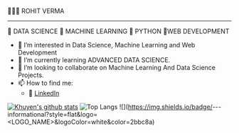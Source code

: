 
👩🏻‍💻 ROHIT VERMA
___________________________________________________________________________________________________________________________________________________________________________________

🔻 DATA SCIENCE 🔻 MACHINE LEARNING 🔻 PYTHON 🔻WEB DEVELOPMENT
- 👀 I’m interested in Data Science, Machine Learning and Web Development 
- 🌱 I’m currently learning ADVANCED DATA SCIENCE.
- 💞️ I’m looking to collaborate on Machine Learning And Data Science Projects.
- 📫 How to find me:
    - :office: [LinkedIn](https://www.linkedin.com/in/rohitverma9625/)

<!---
kumar9625/kumar9625 is a ✨ special ✨ repository because its `README.md` (this file) appears on your GitHub profile.
You can click the Preview link to take a look at your changes.
--->
[![Khuyen's github stats](https://github-readme-stats.vercel.app/api?username=kumar9625&count_private=true&show_icons=true&theme=radical&hide_rank=false)](https://github.com/anuraghazra/github-readme-stats)
![Top Langs](https://github-readme-stats.vercel.app/api/top-langs/?username=kumar9625)
![](https://img.shields.io/badge/<Python>-<Web Development>-<Data Science>-informational?style=flat&logo=<LOGO_NAME>&logoColor=white&color=2bbc8a)
